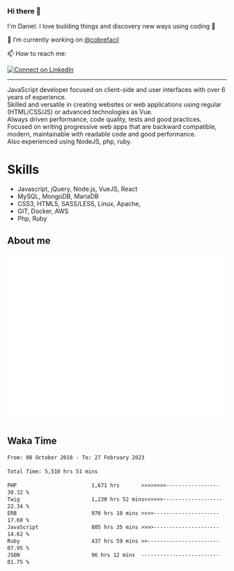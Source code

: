 ### Hi there 👋

I'm Daniel. I love building things and discovery new ways using coding :raised_hands: 

🔭 I’m currently working on [@cobrefacil](https://www.cobrefacil.com.br/)

📫 How to reach me:

[![Connect on LinkedIn](https://img.shields.io/badge/--linkedin?label=LinkedIn&logo=LinkedIn&style=social)](https://www.linkedin.com/in/daniel-cerverizzo/)

---

JavaScript developer focused on client-side and user interfaces with over 6 years of experience.  
Skilled and versatile in creating websites or web applications using regular (HTML/CSS/JS) or advanced technologies as Vue.  
Always driven performance, code quality, tests and good practices.  
 Focused on writing progressive web apps that are backward compatible, modern, maintainable with readable code and good performance.  
Also experienced using NodeJS, php, ruby. 


# Skills

 - Javascript, jQuery, Node.js, VueJS, React
 - MySQL, MongoDB, MariaDB    
 - CSS3, HTML5, SASS/LESS,  Linux, Apache,
 - GIT, Docker, AWS
 - Php, Ruby

## About me

![Metrics](/github-metrics.svg)

## Waka Time

<!--START_SECTION:waka-->

```text
From: 08 October 2018 - To: 27 February 2023

Total Time: 5,510 hrs 51 mins

PHP                        1,671 hrs       >>>>>>>>-----------------   30.32 %
Twig                       1,230 hrs 52 mins>>>>>>-------------------   22.34 %
ERB                        970 hrs 10 mins >>>>---------------------   17.60 %
JavaScript                 805 hrs 35 mins >>>>---------------------   14.62 %
Ruby                       437 hrs 59 mins >>-----------------------   07.95 %
JSON                       96 hrs 12 mins  -------------------------   01.75 %
```

<!--END_SECTION:waka-->

